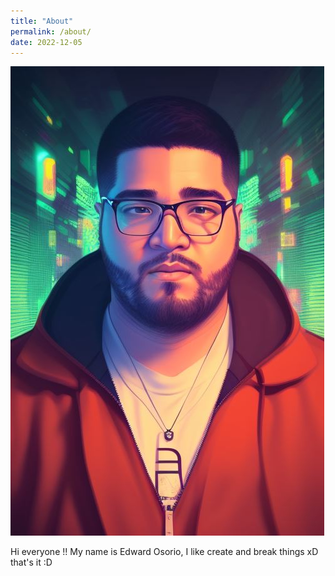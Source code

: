 ```yaml
---
title: "About"
permalink: /about/
date: 2022-12-05
---
```





![](/assets/images/avatar.png)

Hi everyone !!  My name is Edward Osorio, I like create and break things  xD  that's it :D 
